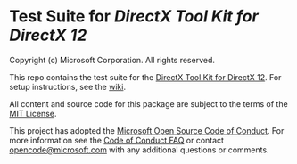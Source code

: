 # Test Suite for _DirectX Tool Kit for DirectX 12_

Copyright (c) Microsoft Corporation. All rights reserved.

This repo contains the test suite for the [DirectX Tool Kit for DirectX 12](https://github.com/Microsoft/DirectXTK12). For setup instructions, see the [wiki](https://github.com/walbourn/directxtk12test/wiki).

All content and source code for this package are subject to the terms of the [MIT License](http://opensource.org/licenses/MIT).

This project has adopted the [Microsoft Open Source Code of Conduct](https://opensource.microsoft.com/codeofconduct/). For more information see the [Code of Conduct FAQ](https://opensource.microsoft.com/codeofconduct/faq/) or contact [opencode@microsoft.com](mailto:opencode@microsoft.com) with any additional questions or comments.
